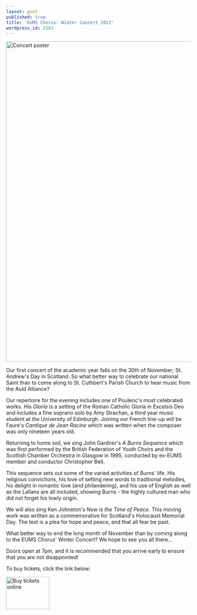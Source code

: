 ```yaml
---
layout: post
published: true
title: 'EUMS Chorus: Winter Concert 2012'
wordpress_id: 2583
---
```


<a title="buy tickets online" href="http://www.ticketsource.co.uk/event/28648"> <img src="http://eums.eusa.ed.ac.uk/wp-content/uploads/images/w620/posters/20121130_chorus.jpg" alt="Concert poster" width="620" height="872" /></a>

Our first concert of the academic year falls on the 30th of November; St. Andrew's Day in Scotland. So what better way to celebrate our national Saint than to come along to St. Cuthbert's Parish Church to hear music from the Auld Alliance?

Our repertoire for the evening includes one of Poulenc's most celebrated works. His <em>Gloria </em>is a setting of the Roman Catholic Gloria in Excelsis Deo and includes a fine soprano solo by Amy Strachan, a third year music student at the University of Edinburgh. Joining our French line-up will be Faure's <em>Cantique de Jean Racine </em>which was written when the composer was only nineteen years old.

Returning to home soil, we sing John Gardner's <em>A Burns Sequence</em> which was first performed by the British Federation of Youth Choirs and the Scottish Chamber Orchestra in Glasgow in 1995, conducted by ex-EUMS member and conductor Christopher Bell.

This sequence sets out some of the varied activities of Burns' life. His religious convictions, his love of setting new words to traditional melodies, his delight in romantic love (and philandering), and his use of English as well as the Lallans are all included, showing Burns - the highly cultured man who did not forget his lowly origin.

We will also sing Ken Johnston's <em>Now is the Time of Peace. </em>This moving work was written as a commemorative for Scotland's Holocaust Memorial Day. The text is a plea for hope and peace, and that all fear be past.

What better way to end the long month of November than by coming along to the EUMS Chorus' Winter Concert? We hope to see you all there...

Doors open at 7pm, and it is recommended that you arrive early to ensure that you are not disappointed!

To buy tickets, click the link below:

<a title="buy tickets online" href="http://www.ticketsource.co.uk/event/28648"> <img src="http://www.ticketsource.co.uk/images/buyTickets/buyTickets-medium.png" alt="Buy tickets online" width="118" height="88" border="0" /></a>
